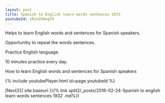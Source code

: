 ```yaml
---
layout: post
title: Spanish to English learn words sentences 2073 
youtubeId: zRzoZXWxgY4
---
```

 
 
Helps to learn English words and sentences for Spanish speakers.

Opportunitiy to repeat the words sentences. 

Practice English language. 
 
10 minutes practice every day. 
 
How to learn English words and sentences for Spanish speakers 
 
{% include youtubePlayer.html id=page.youtubeId %}
 
 
[Next]({{ site.baseurl }}{% link  split2/_posts/2016-02-24-Spanish to english learn words sentences 1932 .md%})
 
